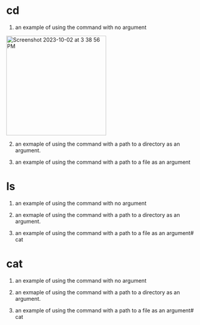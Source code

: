 # cd
1. an example of using the command with no argument
<img width="264" alt="Screenshot 2023-10-02 at 3 38 56 PM" src="https://github.com/SamH314/cse15l-lab-reports/assets/146782614/13fae73d-207d-4ada-adf0-632efb9a33f8">

2. an exmaple of using the command with a path to a directory as an argument.

3. an example of using the command with a path to a file as an argument

# ls
1. an example of using the command with no argument
2. an exmaple of using the command with a path to a directory as an argument.

3. an example of using the command with a path to a file as an argument# cat

# cat

1. an example of using the command with no argument
3. an exmaple of using the command with a path to a directory as an argument.

4. an example of using the command with a path to a file as an argument# cat
